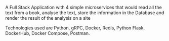A Full Stack Application with 4 simple microservices that would read all the text from a book, analyse the text, store the information in the Database and render the result of the analysis on a site

Technologies used are Python, gRPC, Docker, Redis, Python Flask, DockerHub, Docker Compose, Postman.

